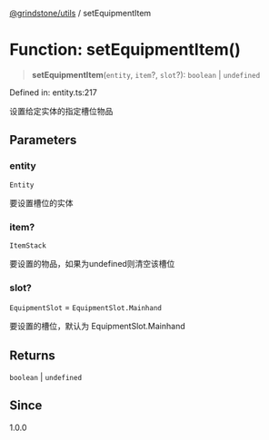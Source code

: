 [@grindstone/utils](../globals.md) / setEquipmentItem

# Function: setEquipmentItem()

> **setEquipmentItem**(`entity`, `item`?, `slot`?): `boolean` \| `undefined`

Defined in: entity.ts:217

设置给定实体的指定槽位物品

## Parameters

### entity

`Entity`

要设置槽位的实体

### item?

`ItemStack`

要设置的物品，如果为undefined则清空该槽位

### slot?

`EquipmentSlot` = `EquipmentSlot.Mainhand`

要设置的槽位，默认为 EquipmentSlot.Mainhand

## Returns

`boolean` \| `undefined`

## Since

1.0.0
